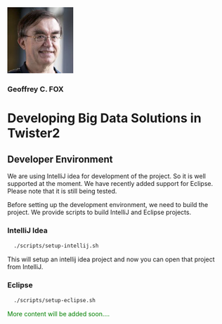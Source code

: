 <img src="fox.png" width="150" height="150">


### Geoffrey C. FOX

# Developing Big Data Solutions in Twister2

## Developer Environment

We are using IntelliJ idea for development of the project. So it is well supported at the moment. We have recently added support for Eclipse. Please note that it is still being tested.

Before setting up the development environment, we need to build the project. We provide scripts to build IntelliJ and Eclipse projects.

### IntelliJ Idea

```bash
  ./scripts/setup-intellij.sh
```

This will setup an intellij idea project and now you can open that project from IntelliJ.

### Eclipse

```bash
  ./scripts/setup-eclipse.sh
```


<span style="color: green"> More content will be added soon.... </span>

